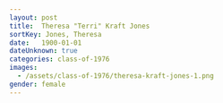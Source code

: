 ```yaml
---
layout: post
title:  Theresa "Terri" Kraft Jones
sortKey: Jones, Theresa
date:   1900-01-01
dateUnknown: true
categories: class-of-1976
images:
  - /assets/class-of-1976/theresa-kraft-jones-1.png
gender: female
---
```

